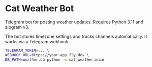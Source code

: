 # Cat Weather Bot

Telegram bot for posting weather updates. Requires Python 3.11 and aiogram v3.

The bot stores timezone settings and tracks channels automatically. It works via
a Telegram webhook.

```bash
TELEGRAM_TOKEN=... \
WEBHOOK_URL=https://your-app.fly.dev \
DB_PATH=weather.db python -m cat_weather.main
```
